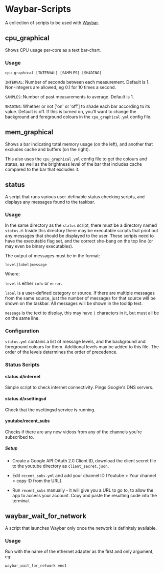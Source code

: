 # Waybar-Scripts

A collection of scripts to be used with [Waybar](https://github.com/Alexays/Waybar).

## cpu_graphical

Shows CPU usage per-core as a text bar-chart.

### Usage

`cpu_graphical [INTERVAL] [SAMPLES] [SHADING]`

`INTERVAL`: Number of seconds between each measurement. Default is 1. Non-integers are allowed, eg 0.1 for 10 times a second.

`SAMPLES`: Number of past measurements to average. Default is 1.

`SHADING`: Whether or not ['on' or 'off'] to shade each bar according to its value. Default is off. If this is turned on, you'll want to change the background and foreground colours in the `cpu_graphical.yml` config file.


## mem_graphical

Shows a bar indicating total memory usage (on the left), and another that excludes cache and buffers (on the right).

This also uses the `cpu_graphical.yml` config file to get the colours and states, as well as the brightness level of the bar that includes cache compared to the bar that excludes it.


## status

A script that runs various user-definable status checking scripts, and displays any messages found to the taskbar.

### Usage

In the same directory as the `status` script, there must be a directory named `status.d`. Inside this directory there may be executable scripts that print out any messages that should be displayed to the user. These scripts need to have the executable flag set, and the correct she-bang on the top line (or may even be binary executables).

The output of messages must be in the format:

`level|label|message`

Where:

`level` is either `info` or `error`.

`label` is a user-defined category or source. If there are multiple messages from the same source, just the number of messages for that source will be shown on the taskbar. All messages will be shown in the tooltip text.

`message` is the text to display, this may have `|` characters in it, but must all be on the same line.

### Configuration

`status.yml` contains a list of message levels, and the background and foreground colours for them. Additional levels may be added to this file. The order of the levels determines the order of precedence.

### Status Scripts

#### status.d/internet

Simple script to check internet connectivity. Pings Google's DNS servers.

#### status.d/xsettingsd

Check that the xsettingsd service is running.

#### youtube/recent_subs

Checks if there are any new videos from any of the channels you're subscribed to.

##### Setup

* Create a Google API OAuth 2.0 Client ID, download the client secret file to the youtube directory as `client_secret.json`.

* Edit `recent_subs.yml` and add your channel ID (Youtube > Your channel > copy ID from the URL).

* Run `recent_subs` manually - it will give you a URL to go to, to allow the app to access your account. Copy and paste the resulting code into the terminal.


## waybar_wait_for_network

A script that launches Waybar only once the network is definitely available.

### Usage

Run with the name of the ethernet adapter as the first and only argument, eg:

`waybar_wait_for_network eno1`
